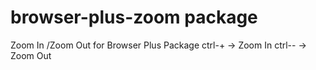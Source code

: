 # browser-plus-zoom package

Zoom In /Zoom Out for Browser Plus Package
ctrl-+ -> Zoom In
ctrl-- -> Zoom Out
